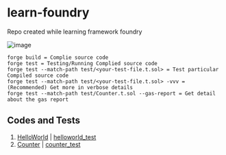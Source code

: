 # learn-foundry
Repo created while learning framework foundry

![image](https://github.com/basant0x01/learn-foundry/assets/123530150/10d10c25-223a-4293-bf39-e3858b1f9a41)

```
forge build = Complie source code
forge test = Testing/Running Complied source code
forge test --match-path test/<your-test-file.t.sol> = Test particular Compiled source code
forge test --match-path test/<your-test-file.t.sol> -vvv = (Recommended) Get more in verbose details
forge test --match-path test/Counter.t.sol --gas-report = Get detail about the gas report
```
## Codes and Tests
1. [HelloWorld](https://github.com/basant0x01/learn-foundry/blob/main/orginal-codes/HelloWorld.sol) | [helloworld_test](https://github.com/basant0x01/learn-foundry/blob/main/test-codes/HelloWorld.t.sol)
2. [Counter](https://github.com/basant0x01/learn-foundry/blob/main/orginal-codes/Counter.sol) | [counter_test](https://github.com/basant0x01/learn-foundry/blob/main/test-codes/Counter.t.sol)

